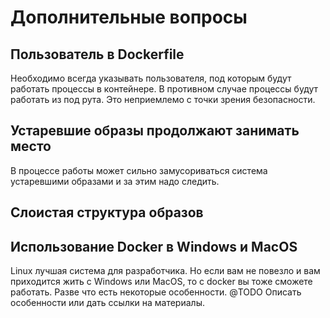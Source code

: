 # Дополнительные вопросы

## Пользователь в Dockerfile
Необходимо всегда указывать пользователя, под которым будут работать процессы в контейнере. В противном случае процессы будут работать из под рута.
Это неприемлемо с точки зрения безопасности.

## Устаревшие образы продолжают занимать место
В процессе работы может сильно замусориваться система устаревшими образами и за этим надо следить.

## Слоистая структура образов

## Использование Docker в Windows и MacOS
Linux лучшая система для разработчика.
Но если вам не повезло и вам приходится жить с Windows или MacOS, то с docker вы тоже сможете работать. Разве что есть некоторые особенности.
@TODO Описать особенности или дать ссылки на материалы.
